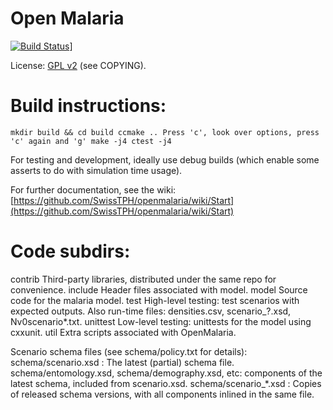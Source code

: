 Open Malaria
============

[![Build Status](https://travis-ci.org/SwissTPH/openmalaria.svg)](https://travis-ci.org/SwissTPH/openmalaria.svg)]

License: [GPL v2](http://opensource.org/licenses/GPL-2.0) (see COPYING).


Build instructions:
===================

`mkdir build && cd build
ccmake ..
Press 'c', look over options, press 'c' again and 'g'
make -j4
ctest -j4`

For testing and development, ideally use debug builds (which enable some
asserts to do with simulation time usage).

For further documentation, see the wiki:
[https://github.com/SwissTPH/openmalaria/wiki/Start](https://github.com/SwissTPH/openmalaria/wiki/Start)


Code subdirs:
=============
contrib	Third-party libraries, distributed under the same repo for convenience.
include		Header files associated with model.
model		Source code for the malaria model.
test		High-level testing: test scenarios with expected outputs. Also run-time files: densities.csv, scenario_?.xsd, Nv0scenario*.txt.
unittest	Low-level testing: unittests for the model using cxxunit.
util		Extra scripts associated with OpenMalaria.


Scenario schema files (see schema/policy.txt for details):
schema/scenario.xsd : The latest (partial) schema file.
schema/entomology.xsd, schema/demography.xsd, etc: components of the latest schema, included from scenario.xsd.
schema/scenario_*.xsd : Copies of released schema versions, with all components inlined in the same file.
